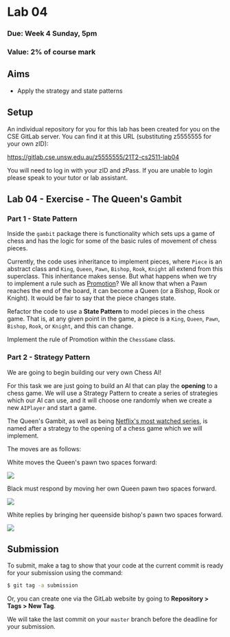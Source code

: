# Lab 04

### Due: Week 4 Sunday, 5pm

### Value: 2% of course mark

## Aims

* Apply the strategy and state patterns

## Setup

An individual repository for you for this lab has been created for you on the CSE GitLab server. You can find it at this URL (substituting z5555555 for your own zID):

https://gitlab.cse.unsw.edu.au/z5555555/21T2-cs2511-lab04

You will need to log in with your zID and zPass. If you are unable to login please speak to your tutor or lab assistant.

## Lab 04 - Exercise - The Queen's Gambit

### Part 1 - State Pattern

Inside the `gambit` package there is functionality which sets ups a game of chess and has the logic for some of the basic rules of movement of chess pieces. 

Currently, the code uses inheritance to implement pieces, where `Piece` is an abstract class and `King`, `Queen`, `Pawn`, `Bishop`, `Rook`, `Knight` all extend from this superclass. This inheritance makes sense. But what happens when we try to implement a rule such as [Promotion](https://en.wikipedia.org/wiki/Promotion_(chess))? We all know that when a Pawn reaches the end of the board, it can become a Queen (or a Bishop, Rook or Knight). It would be fair to say that the piece changes state. 

Refactor the code to use a **State Pattern** to model pieces in the chess game. That is, at any given point in the game, a piece is a `King`, `Queen`, `Pawn`, `Bishop`, `Rook`, or `Knight`, and this can change.

Implement the rule of Promotion within the `ChessGame` class.

### Part 2 - Strategy Pattern

We are going to begin building our very own Chess AI!

For this task we are just going to build an AI that can play the **opening** to a chess game. We will use a Strategy Pattern to create a series of strategies which our AI can use, and it will choose one randomly when we create a new `AIPlayer` and start a game.

The Queen's Gambit, as well as being [Netflix's most watched series](https://en.wikipedia.org/wiki/The_Queen%27s_Gambit_(miniseries)), is named after a strategy to the opening of a chess game which we will implement.

The moves are as follows:

White moves the Queen's pawn two spaces forward:

<img src='imgs/gambit1.png' />

Black must respond by moving her own Queen pawn two spaces forward.

<img src='imgs/gambit2.png' />

White replies by bringing her queenside bishop's pawn two spaces forward.

<img src='imgs/gambit3.png' />


## Submission

To submit, make a tag to show that your code at the current commit is ready for your submission using the command:

```bash
$ git tag -a submission
```

Or, you can create one via the GitLab website by going to **Repository > Tags > New Tag**. 

We will take the last commit on your `master` branch before the deadline for your submission.
